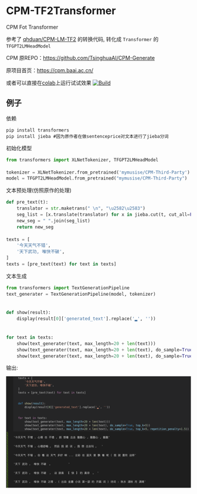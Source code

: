 # CPM-TF2Transformer

CPM Fot Transformer

参考了 [qhduan/CPM-LM-TF2](https://github.com/qhduan/CPM-LM-TF2) 的转换代码, 转化成 `Transformer` 的 `TFGPT2LMHeadModel`

CPM 原REPO：https://github.com/TsinghuaAI/CPM-Generate

原项目首页：https://cpm.baai.ac.cn/

或者可以直接在[colab](https://colab.research.google.com/github/mymusise/CPM-TF2Transformer/blob/main/demo-fp16.ipynb)上运行试试效果 <a href="https://colab.research.google.com/github/mymusise/CPM-TF2Transformer/blob/main/demo-fp16.ipynb">
        <img alt="Build" src="https://colab.research.google.com/assets/colab-badge.svg">
    </a>

## 例子

依赖
```
pip install transformers
pip install jieba #因为原作者在做sentenceprice对文本进行了jieba分词
```

初始化模型
```python
from transformers import XLNetTokenizer, TFGPT2LMHeadModel

tokenizer = XLNetTokenizer.from_pretrained('mymusise/CPM-Third-Party')
model = TFGPT2LMHeadModel.from_pretrained("mymusise/CPM-Third-Party")
```

文本预处理(仿照原作的处理)
```python
def pre_text(t):
    translator = str.maketrans(" \n", "\u2582\u2583")
    seg_list = [x.translate(translator) for x in jieba.cut(t, cut_all=False)]
    new_seg = " ".join(seg_list)
    return new_seg

texts = [
    '今天天气不错',
    '天下武功, 唯快不破',
]
texts = [pre_text(text) for text in texts]
```


文本生成
```python
from transformers import TextGenerationPipeline
text_generater = TextGenerationPipeline(model, tokenizer)


def show(result):
    display(result[0]['generated_text'].replace('▂', ''))


for text in texts:
    show(text_generater(text, max_length=20 + len(text)))
    show(text_generater(text, max_length=20 + len(text), do_sample=True, top_k=10))
    show(text_generater(text, max_length=20 + len(text), do_sample=True, top_k=10, repetition_penalty=2))
```

输出:

![avatar](example-cpm.png)
